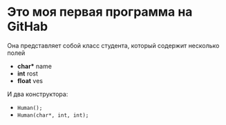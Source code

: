 # Это моя первая программа на GitHab

Она представляет собой класс студента, который содержит несколько полей
* __char*__ name
* __int__ rost
* __float__ ves

И два конструктора:
* `Human();`
* `Human(char*, int, int);`
